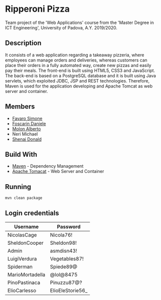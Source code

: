 # Ripperoni Pizza
Team project of the 'Web Applications' course from the 'Master Degree in ICT Engineering', University of Padova, A.Y. 2019/2020.

## Description
It consists of a web application regarding a takeaway pizzeria, where employees can manage orders and deliveries, whereas customers can place their orders in a fully automated way, create new pizzas and easily pay their meals. The front-end is built using HTML5, CSS3 and JavaScript. The back-end is based on a PostgreSQL database and it is built using Java servlets, which exploited JDBC, JSP and REST technologies. 
Therefore, Maven is used for the application developing and Apache Tomcat as web server and container.

## Members
* [Favaro Simone](https://github.com/suerioh)
* [Foscarin Daniele](https://github.com/DanieleFoscarin)
* [Molon Alberto](https://github.com/albertomolon)
* Neri Michael
* [Shenaj Donald](https://github.com/donaldssh)

## Build With
* [Maven](https://maven.apache.org/) - Dependency Management
* [Apache Tomacat](http://tomcat.apache.org) - Web Server and Container

## Running
```
mvn clean package
```

## Login credentials
| Username        | Password         |
|-----------------|------------------|
| NicolasCage     | Nicola76!        |
| SheldonCooper   | Sheldon98!       |
| Admin           | asmdisn43!       |
| LuigiVerdura    | Vegetables87!    |
| Spiderman       | Spiede89@        |
| MarioMortadella | @lol@8475        |
| PinoPastinaca   | Pinuzzu87@?      |
| ElioCarlesso    | ElioEleStorie56_ |
